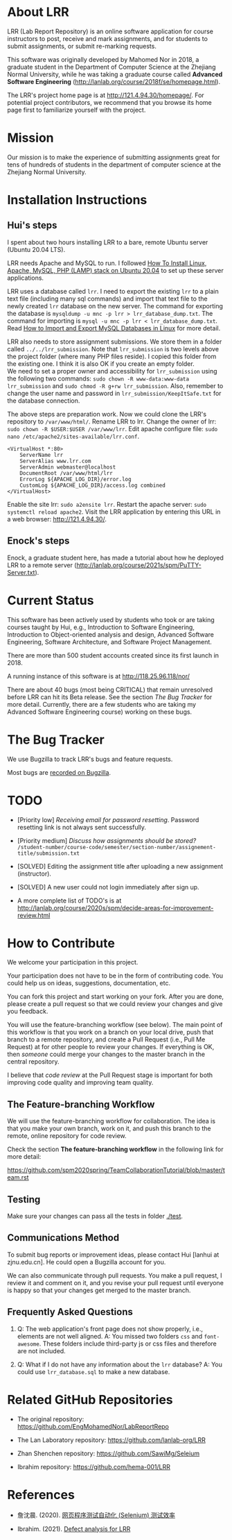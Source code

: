 # About LRR

LRR (Lab Report Repository) is an online software application for course instructors to post, receive and mark assignments, and for students to submit assignments, or submit re-marking requests.

This software was originally developed by Mahomed Nor in 2018, a graduate student in the Department of Computer Science at the Zhejiang Normal University,
while he was taking a graduate course called **Advanced Software Engineering** (http://lanlab.org/course/2018f/se/homepage.html).

The LRR's project home page is at http://121.4.94.30/homepage/.  For potential project contributors, we recommend that you browse its home page first to familiarize yourself  with the project.



# Mission

Our mission is to make the experience of submitting assignments great for tens of hundreds of students in the department of computer science at the Zhejiang Normal University.



# Installation Instructions


## Hui's steps

I spent about two hours installing LRR to a bare, remote Ubuntu server (Ubuntu 20.04 LTS).

LRR needs Apache and MySQL to run.  I followed [How To Install Linux, Apache, MySQL, PHP (LAMP) stack on Ubuntu 20.04](https://www.digitalocean.com/community/tutorials/how-to-install-linux-apache-mysql-php-lamp-stack-on-ubuntu-20-04) to set up these server applications.

LRR uses a database called `lrr`.  I need to export the existing `lrr` to a plain text file (including many sql commands) and import that text file to the newly created `lrr` database on the new server.
The command for exporting the database is `mysqldump -u mnc -p lrr > lrr_database_dump.txt`.
The command for importing is `mysql -u mnc -p lrr < lrr_database_dump.txt`.  Read [How to Import and Export MySQL Databases in Linux](https://phoenixnap.com/kb/import-and-export-mysql-database) for more detail.

LRR also needs to store assignment submissions.  We store them in a folder called `../../lrr_submission`.  Note that `lrr_submission` is two levels above the project folder (where many PHP files reside).  I copied this folder from the existing one.  I think it is also OK if you create an empty folder.   
We need to set a proper owner and accessibility for `lrr_submission` using the following two commands:
`sudo chown -R www-data:www-data lrr_submission` and  `sudo chmod -R g+rw lrr_submission`.  Also, remember to change the user name and password in `lrr_submission/KeepItSafe.txt` for the database connection.

The above steps are preparation work. Now we could clone the LRR's repository to `/var/www/html/`.
Rename LRR to lrr.  Change the owner of lrr: `sudo chown -R $USER:$USER /var/www/lrr`. Edit apache configure file: `sudo nano /etc/apache2/sites-available/lrr.conf`.


    <VirtualHost *:80>
        ServerName lrr
        ServerAlias www.lrr.com
        ServerAdmin webmaster@localhost
        DocumentRoot /var/www/html/lrr
        ErrorLog ${APACHE_LOG_DIR}/error.log
        CustomLog ${APACHE_LOG_DIR}/access.log combined
    </VirtualHost>

Enable the site lrr: `sudo a2ensite lrr`.  Restart the apache server: `sudo systemctl reload apache2`.
Visit the LRR application by entering this URL in a web browser: http://121.4.94.30/.


## Enock's steps

Enock, a graduate student here, has made a tutorial about how he deployed LRR to a remote server (http://lanlab.org/course/2021s/spm/PuTTY-Server.txt).




# Current Status

This software has been actively used by students who took or are
taking courses taught by Hui, e.g., Introduction to Software
Engineering, Introduction to Object-oriented analysis and design,
Advanced Software Engineering, Software Architecture, and Software
Project Management.

There are more than 500 student accounts created since its first
launch in 2018.

A running instance of this software is at http://118.25.96.118/nor/

There are about 40 bugs (most being CRITICAL) that remain unresolved
before LRR can hit its Beta release.  See the section *The Bug
Tracker* for more detail.  Currently, there are a few students who are
taking my Advanced Software Engineering course) working on these bugs.



# The Bug Tracker

We use Bugzilla to track LRR's bugs and feature requests.

Most bugs are [recorded on Bugzilla](http://118.25.96.118/bugzilla/buglist.cgi?bug_status=__all__&list_id=1319&order=Importance&product=Lab%20Report%20Repository%20%28nor%20houzi%29&query_format=specific).



# TODO

-  [Priority low] *Receiving email for password resetting*. Password resetting link is not always sent successfully.

-  [Priority medium] *Discuss how assignments should be stored?* `/student-number/course-code/semester/section-number/assignement-title/submission.txt`

-  [SOLVED] Editing the assignment title after uploading a new assignment (instructor).

-  [SOLVED] A new user could not login immediately after sign up.

- A more complete list of TODO's is at http://lanlab.org/course/2020s/spm/decide-areas-for-improvement-review.html


# How to Contribute

We welcome your participation in this project.

Your participation does not have to be in the form of contributing code.  You could help us on
ideas, suggestions, documentation, etc.

You can fork this project and start working on your fork.  After you are done, please create a pull request so that we could review your changes and give you feedback.

You will use the feature-branching workflow (see below).
The main point of this workflow is
that you work on a branch on your local drive, push that branch to a remote
repository, and create a Pull Request (i.e., Pull Me Request) at
for other people to review your changes.  If everything is
OK, then *someone* could merge your changes to the master branch in the
central repository.

I believe that *code review* at the Pull Request stage is important
for both improving code quality and improving team quality.



## The Feature-branching Workflow

We will use the feature-branching workflow for collaboration.  The
idea is that you make your own branch, work on it, and push this branch to
the remote, online repository for code review.

Check the section **The feature-branching workflow** in the following link for more detail:

https://github.com/spm2020spring/TeamCollaborationTutorial/blob/master/team.rst


## Testing

Make sure your changes can pass all the tests in folder [./test](http://121.4.94.30:3000/mrlan/LRR/src/branch/master/test).


## Communications Method

To submit bug reports or improvement ideas, please contact Hui [lanhui at zjnu.edu.cn].  He could open a Bugzilla account for you.

We can also communicate through pull requests.  You make a pull request, I review it and comment on it, and you revise your pull request until everyone is happy so that your changes get merged to the master branch.



## Frequently Asked Questions


1. Q: The web application's front page does not show properly, i.e., elements are not well aligned. 
   A: You missed two folders `css` and `font-awesome`.  These folders include third-party js or css files and therefore are not included.

1. Q: What if I do not have any information about the `lrr` database?
   A: You could use `lrr_database.sql` to make a new database. 



# Related GitHub Repositories

- The original repository:  https://github.com/EngMohamedNor/LabReportRepo

- The Lan Laboratory repository: https://github.com/lanlab-org/LRR

- Zhan Shenchen repository: https://github.com/SawiMg/Seleium

- Ibrahim repository: https://github.com/hema-001/LRR


# References

- 詹沈晨. (2020). [网页程序测试自动化 (Selenium) 测试效率](http://lanlab.org/ZhanShenchen-On-Automated-Web-Application-Test-Efficiency-with-Selenium.doc)

- Ibrahim. (2021).  [Defect analysis for LRR](http://lanlab.org/thesis/Defect-Analysis-for-LRR.docx)

